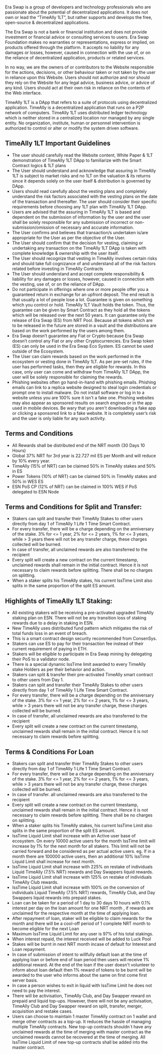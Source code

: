 Era Swap is a group of developers and technology professionals who are passionate about the potential of decentralized applications. It does not own or lead the “TimeAlly 1LT”, but rather supports and develops the free, open-source & decentralized applications.

The Era Swap is not a bank or financial institution and does not provide investment or financial advice or consulting services to users. Era Swap Foundation makes no warranties or representations, express or implied, on products offered through the platform. It accepts no liability for any damages or losses, however, caused in connection with the use of, or on the reliance of decentralized application, products or related services.

In no way, we are the owners of or contributors to the Website responsible for the actions, decisions, or other behaviour taken or not taken by the user in reliance upon this Website. Users should not authorize and nor should they rely on the Website for any legal advice, business advice, or advice of any kind. Users should act at their own risk in reliance on the contents of the Web interface.

TimeAlly 1LT is a DApp that refers to a suite of protocols using decentralized application. TimeAlly is a decentralized application that runs on a P2P network of computers. TimeAlly 1LT uses distributed ledger technology which is neither stored in a centralized location nor managed by any single entity. No organization, institute, human or personnel intervention is authorized to control or alter or modify the system driven software.

## TimeAlly 1LT Important Guidelines

- The user should carefully read the Website content, White Paper & 1LT demonstration of TimeAlly 1LT DApp to familiarize with the Smart Contract logics & 1LT plans
- The User should understand and acknowledge that assuring in TimeAlly 1LT is subject to market risks and no 1LT on the valuation & its returns since it depends solely on the user itself & distribution is governed by DApp.
- Users should read carefully about the vesting plans and completely understand the risk factors associated with the vesting plans on the date of the transaction and thereafter. The user should consider their specific requirements before choosing any 1LT plan with TimeAlly 1LT DApp.
- Users are advised that the assuring in TimeAlly 1LT is based and dependent on the submission of information by the user and the user shall be solely responsible for any submission of incorrect or non-submission/omission of necessary and accurate information.
- The User confirms and believes that transaction/s undertaken is/are appropriate for the User as per the objective of the User.
- The User should confirm that the decision for vesting, claiming or undertaking any transaction on the TimeAlly 1LT DApp is taken with complete knowledge & ownership with the user itself.
- The User should recognize that vesting in TimeAlly involves certain risks and should take full cognizance of and understand all of the risk factors related before investing in TimeAlly Contracts
- The User should understand and accept complete responsibility & liability for any damages or losses, however, caused in connection with the vesting, use of, or on the reliance of DApp.
- Do not participate in offerings where one or more people offer you a guaranteed return in exchange for an upfront deposit. The end result is that usually a lot of people lose a lot. Guarantee is given on something which you control or hold. TimeAlly 1LT Vault holds the token. Thus, the guarantee can be given by Smart Contract as they hold all the tokens which will be released over the next 50 years. It can guarantee only the release of Era Swap (ES) from NRT Pool. Because all tokens which are to be released in the future are stored in a vault and the distributions are based on the work performed by the users among them.
- Era Swap doesn’t guarantee any Fiat or Crypto because Era Swap doesn’t control any Fiat or any other Cryptocurrencies. Era Swap token (ES) can only be used in the Era Swap Eco System. ES cannot be used outside of the Ecosystem.
- The User can claim rewards based on the work performed in the ecosystem or vesting done in TimeAlly 1LT. As per pre-set rules, if the user has performed tasks, then they are eligible for rewards. In this case, only user can come and withdraw from TimeAlly 1LT DApp, the user will be solely responsible for claiming the rewards.
- Phishing websites often go hand-in-hand with phishing emails. Phishing emails can link to a replica website designed to steal login credentials or prompt one to install malware. Do not install software or log in to a website unless you are 100% sure it isn't a fake one. Phishing websites may also appear as sponsored results on search engines or in the app used in mobile devices. Be wary that you aren't downloading a fake app or clicking a sponsored link to a fake website. It is completely user’s risk and the user is only liable for any such activity.

## Terms and Conditions

- All Rewards shall be distributed end of the NRT month (30 Days 10 Hours)
- Global 37% NRT for 3rd year is 22.727 mil ES per Month and will reduce by 10% every year.
- TimeAlly (15% of NRT) can be claimed 50% in TimeAlly stakes and 50% in ES
- Power Tokens (10% of NRT) can be claimed 50% in TimeAlly stakes and 50% in WES ES
- ESN PoS CP (12% of NRT) can be claimed in 100% WES if PoS delegated to ESN Node

## Terms and Conditions for Split and Transfer:

- Stakers can split and transfer their TimeAlly Stakes to other users directly from day 1 of TimeAlly 1 Life 1 Time Smart Contract.
- For every transfer, there will be a charge depending on the anniversary of the stake. 3% for <= 1 year, 2% for <= 2 years, 1% for <= 3 years, while > 3 years there will not be any transfer charge, these charges collected will be burned.
- In case of transfer, all unclaimed rewards are also transferred to the recipient
- Every split will create a new contract on the current timestamp, unclaimed rewards shall remain in the initial contract. Hence it is not necessary to claim rewards before splitting. There shall be no charges on splitting.
- When a staker splits his TimeAlly stakes, his current IssTime Limit also splits in the same proportion of the split ES amount.

## Highlights of TimeAlly 1LT Staking:

- All existing stakers will be receiving a pre-activated upgraded TimeAlly staking plan on ESN. There will not be any transition loss of staking rewards due to a delay in staking in ESN.
- New TimeAlly uses distributed fund pattern which mitigates the risk of total funds loss in an event of breach.
- This is a smart contract design security recommended from ConsenSys.
- Stakers can use ES to pay for their transaction fee instead of their current requirement of paying in ETH.
- Stakers will be eligible to participate in Era Swap mining by delegating their PoS to a validator node.
- There is a special dynamic IssTime limit awarded to every TimeAlly stake Holders as per their behavior and action.
- Stakers can split & transfer their pre-activated TimeAlly smart contract to other users from Day 1.
- Stakers can split and transfer their TimeAlly Stakes to other users directly from day 1 of TimeAlly 1 Life Time Smart Contract.
- For every transfer, there will be a charge depending on the anniversary of the stake. 3% for <= 1 year, 2% for <= 2 years, 1% for <= 3 years, while > 3 years there will not be any transfer charge, these charges collected will be burned.
- In case of transfer, all unclaimed rewards are also transferred to the recipient
- Every split will create a new contract on the current timestamp, unclaimed rewards shall remain in the initial contract. Hence it is not necessary to claim rewards before splitting.

## Terms & Conditions For Loan

- Stakers can split and transfer thier TimeAlly Stakes to other users directly from day 1 of TimeAlly 1 Life 1 Time Smart Contract.
- For every transfer, there will be a charge depending on the anniversary of the stake. 3% for <= 1 year, 2% for <= 2 years, 1% for <= 3 years, while > 3 years there will not be any transfer charge, these charges collected will be burned.
- In case of transfer. all unclaimed rewards are also transferred to the recipient
- Every split will create a new contract on the current timestamp, unclaimed rewards shall remain in the initial contract. Hence it is not necessary to claim rewards before splitting. There shall be no charges on splitting.
- When a staker splits his TimeAlly stakes, his current IssTime Limit also splits in the same proportion of the split ES amount.
- IssTime Liquid Limit shall increase with an Active user base of ecosystem. On every 10000 active users for the month IssTime limit will increase by 1% for the next month for all stakers. This limit will not be carried forward and be considered as per actual active users. eg. If in a month there are 100000 active users, then an additional 10% lssTime Liquid Limit shall increase for next month.
- IssTime Liquid Limit shall increase with 225% on restake of individuals Liquid TimeAlly (7.5% NRT) rewards and Day Swappers liquid rewards.
- IssTime Liquid Limit shall increase with 125% on restake of individuals TimeAlly Club rewards.
- IssTime Liquid Limit shall increase with 100% on the conversion of individuals Liquid TimeAlly (7.5% NRT) rewards, TimeAlly Club, and Day Swappers liquid rewards into prepaid stakes.
- Loan can be taken for a period of 1 day to 30 days 10 hours with 0.1% interest per day on the loan amount for one NRT month , if rewards are unclaimed for the respective month at the time of applying loan.
- After repayment of loan, staker will be eligible to claim rewards for the month and there will be a cool-off period of 1 complete NRT month to become eligible for the next Loan
- Maximum IssTime Liquid Limit for any user is 97% of his total stakings.
- When interest repaid, the interest received will be added to Luck Pool
- Stakes will be burnt in next NRT month incase of default for Interest and Loan repayment.
- In case of submission of intent to willfully default loan at the time of applying loan or before end of loan period then users will receive 1% additional reward. At the end of the loan if the user doesn't volunteer to inform about loan default then 1% reward of tokens to be burnt will be awarded to the user who informs about the same on first come first server basis.
- In case a person wishes to exit in liquid with IssTime Limit he does not need to pay the interest.
- There will be activisation, TimeAlly Club, and Day Swapper reward on prepaid and liquid top-ups. However, there will not be any activisation, TimeAlly Club and Day Swapper reward on split, transfer, merger, acquisition and restake cases.
- Users can choose to maintain 1 master TimeAlly contract on 1 wallet and merge other contracts as a top-up. It reduces the hassle of managing multiple TimeAlly contracts. New top-up contracts shouldn`t have any unclaimed rewards at the time of merging with master contract as the unclaimed rewards cannot be recovered at the time of merging. All IssTime Liquid Limit of new top-up contracts shall be added into the master contract.
